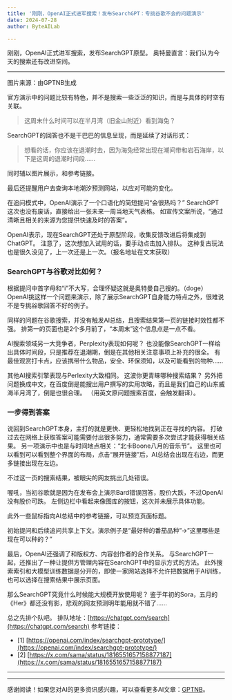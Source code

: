 ```yaml
---
title: '刚刚，OpenAI正式进军搜索！发布SearchGPT：专挑谷歌不会的问题演示'
date: 2024-07-28
author: ByteAILab

---
```


刚刚，OpenAI正式进军搜索，发布SearchGPT原型。
奥特曼直言：我们认为今天的搜索还有改进空间。

---


图片来源：由GPTNB生成

官方演示中的问题比较有特色，并不是搜索一些泛泛的知识，而是与具体的时空有关联。

> 这周末什么时间可以在半月湾（旧金山附近）看到海兔？

SearchGPT的回答也不是干巴巴的信息呈现，而是延续了对话形式：

> 想看的话，你应该在退潮时去，因为海兔经常出现在潮间带和岩石海岸，以下是这周的退潮时间段……

同时辅以图片展示，和参考链接。

最后还提醒用户去查询本地潮汐预测网站，以应对可能的变化。

在追问模式中，OpenAI演示了一个口语化的简短提问“会很热吗？”
SearchGPT这次也没有废话，直接给出一张未来一周当地天气表格。
如宣传文案所说，“通过清晰且相关的来源为您提供快速及时的答案”。

OpenAI表示，现在SearchGPT还处于原型阶段，收集反馈改进后将集成到ChatGPT。
注意了，这次想加入试用的话，要手动点击加入排队。
这种复古玩法也是很久没见了，上一次还是上一次。（报名地址在文末获取）

### SearchGPT与谷歌对比如何？

根据提问中首字母和“i”不大写，合理怀疑这就是奥特曼自己搜的。（doge）
OpenAI挑这样一个问题来演示，除了展示SearchGPT自身能力特点之外，很难说不是专挑谷歌回答不好的例子。

同样的问题在谷歌搜索，并没有触发AI总结，且搜索结果第一页的链接时效性都不强。
排第一的页面也是2个多月前了，“本周末”这个信息点是一点不看。

AI搜索领域另一大竞争者，Perplexity表现如何呢？
也没能像SearchGPT一样给出具体时间段，只是推荐在退潮期，倒是在其他相关注意事项上补充的很全。
有最佳观赏打卡点，应该携带什么物品，安全、环保须知，以及可能看到的物种……

其他AI搜索引擎表现与Perlexity大致相同。
这波你更青睐哪种搜索结果？
另外把问题换成中文，在百度倒是能搜出用户撰写的实用攻略，而且是我们自己的山东威海半月湾了，倒是也很合理。
（用英文原问题搜索百度，会触发翻译）。

### 一步得到答案

说回到SearchGPT本身，主打的就是更快、更轻松地找到正在寻找的内容。
打破过去在网络上获取答案可能需要付出很多努力，通常需要多次尝试才能获得相关结果。
另一项演示中也是与时间地点相关：“北卡Boone八月的音乐节”。
这里也可以看到可以看到整个界面的布局，点击“展开链接”后，AI总结会出现在右边，而更多链接出现在左边。

不过这一页的搜索结果，被眼尖的网友挑出几处错误。

喔吼，当初谷歌就是因为在发布会上演示Bard错误回答，股价大跌，不过OpenAI没有股价可跌。
左侧边栏中看起来像图库的按钮，这次并未展示具体功能。

此外一些鼠标指向AI总结中的参考链接，可以预览页面标题。

初始提问和后续追问共享上下文。演示例子是“最好种的番茄品种”→”这里哪些是现在可以种的？”

最后，OpenAI还强调了和版权方、内容创作者的合作关系。
与SearchGPT一起，还推出了一种让提供方管理内容在SearchGPT中的显示方式的方法。
此外搜索索引和大模型训练数据是分开的，即使一家网站选择不允许把数据用于AI训练，也可以选择在搜索结果中展示页面。

那么SearchGPT究竟什么时候能大规模开放使用呢？
鉴于年初的Sora，五月的《Her》都还没有影，悲观的网友预测明年能用就不错了……

总之先排个队吧。
排队地址：[https://chatgpt.com/search](https://chatgpt.com/search)
参考链接：
- [1] [https://openai.com/index/searchgpt-prototype/](https://openai.com/index/searchgpt-prototype/)
- [2] [https://x.com/sama/status/1816551657158877187](https://x.com/sama/status/1816551657158877187)
---
---
感谢阅读！如果您对AI的更多资讯感兴趣，可以查看更多AI文章：[GPTNB](https://gptnb.com)。